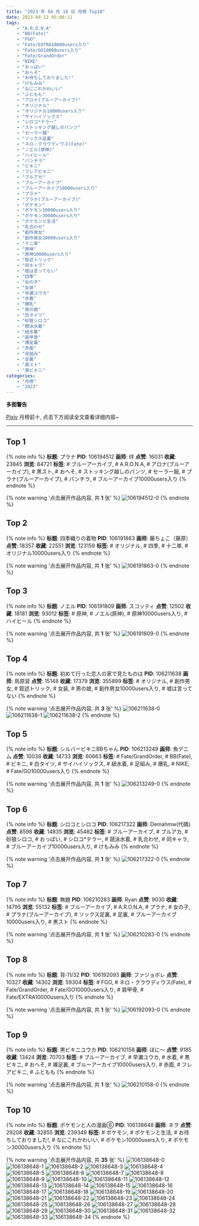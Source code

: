 ```yaml
---
title: "2023 年 04 月 10 日 月榜 Top10"
date: 2023-04-12 05:08:11
tags:
    - "A.R.O.N.A"
    - "BB(Fate)"
    - "FGO"
    - "Fate/EXTRA10000users入り"
    - "Fate/GO10000users入り"
    - "Fate/GrandOrder"
    - "NIKE"
    - "おっぱい"
    - "おへそ"
    - "お待ちしておりました!"
    - "けもみみ"
    - "なにこれかわいい"
    - "ふともも"
    - "アロナ(ブルーアーカイブ)"
    - "オリジナル"
    - "オリジナル10000users入り"
    - "サイハイソックス"
    - "シロコ*テラー"
    - "ストッキング越しのパンツ"
    - "セーラー服"
    - "ソックス足裏"
    - "ネロ・クラウディウス(Fate)"
    - "ノエル(原神)"
    - "ハイヒール"
    - "パンチラ"
    - "ビキニ"
    - "フレアビキニ"
    - "ブルアカ"
    - "ブルーアーカイブ"
    - "ブルーアーカイブ10000users入り"
    - "プラナ"
    - "プラナ(ブルーアーカイブ)"
    - "ポケモン"
    - "ポケモン10000users入り"
    - "ポケモン30000users入り"
    - "ポケモンと生活"
    - "乳合わせ"
    - "創作男女"
    - "創作男女10000users入り"
    - "十二単"
    - "原神"
    - "原神10000users入り"
    - "叙述トリック"
    - "同キャラ"
    - "嘘は言ってない"
    - "四季"
    - "女の子"
    - "女装"
    - "早瀬ユウカ"
    - "水着"
    - "爆乳"
    - "男の娘"
    - "白タイツ"
    - "砂狼シロコ"
    - "競泳水着"
    - "紐水着"
    - "肩甲骨"
    - "裸足裏"
    - "赤面"
    - "足組み"
    - "足裏"
    - "黒スト"
    - "黒ビキニ"
categories:
    - "月榜"
    - "2023"
---
```


<i class="fa fa-triangle-exclamation"></i>**多图警告**<i class="fa fa-triangle-exclamation"></i>

[Pixiv](https://www.pixiv.net/) 月榜前十, 点击下方阅读全文查看详细内容~

<!-- more -->

---

## Top 1

{% note info %}
**标题**: プラナ
**PID**: 106194512 **画师**: 绊
**点赞**: 16031 **收藏**: 23845 **浏览**: 84721
**标签**: # ブルーアーカイブ, # A.R.O.N.A, # アロナ(ブルーアーカイブ), # 黒スト, # おへそ, # ストッキング越しのパンツ, # セーラー服, # プラナ(ブルーアーカイブ), # パンチラ, # ブルーアーカイブ10000users入り
{% endnote %}

{% note warning '点击展开作品内容, 共 **1** 张' %}
![106194512-0](https://i.pixiv.re/img-original/img/2023/03/14/01/11/39/106194512_p0.jpg)
{% endnote %}

## Top 2

{% note info %}
**标题**: 四季織りの着物
**PID**: 106191863 **画师**: 藤ちょこ（藤原）
**点赞**: 18357 **收藏**: 22551 **浏览**: 123159
**标签**: # オリジナル, # 四季, # 十二単, # オリジナル10000users入り
{% endnote %}

{% note warning '点击展开作品内容, 共 **1** 张' %}
![106191863-0](https://i.pixiv.re/img-original/img/2023/03/14/00/00/39/106191863_p0.png)
{% endnote %}

## Top 3

{% note info %}
**标题**: ノエル
**PID**: 106191809 **画师**: スコッティ
**点赞**: 12502 **收藏**: 18181 **浏览**: 93012
**标签**: # 原神, # ノエル(原神), # 原神10000users入り, # ハイヒール
{% endnote %}

{% note warning '点击展开作品内容, 共 **1** 张' %}
![106191809-0](https://i.pixiv.re/img-original/img/2023/03/14/05/34/47/106191809_p0.jpg)
{% endnote %}

## Top 4

{% note info %}
**标题**: 初めて行った恋人の家で見たものは
**PID**: 106211638 **画师**: 鳥原習
**点赞**: 15148 **收藏**: 17379 **浏览**: 355899
**标签**: # オリジナル, # 創作男女, # 叙述トリック, # 女装, # 男の娘, # 創作男女10000users入り, # 嘘は言ってない
{% endnote %}

{% note warning '点击展开作品内容, 共 **3** 张' %}
![106211638-0](https://i.pixiv.re/img-original/img/2023/03/14/19/10/52/106211638_p0.jpg)
![106211638-1](https://i.pixiv.re/img-original/img/2023/03/14/19/10/52/106211638_p1.jpg)
![106211638-2](https://i.pixiv.re/img-original/img/2023/03/14/19/10/52/106211638_p2.jpg)
{% endnote %}

## Top 5

{% note info %}
**标题**: シルバービキニBBちゃん
**PID**: 106213249 **画师**: 魚デニム
**点赞**: 10038 **收藏**: 14733 **浏览**: 60663
**标签**: # Fate/GrandOrder, # BB(Fate), # ビキニ, # 白タイツ, # サイハイソックス, # 紐水着, # 足組み, # 爆乳, # NIKE, # Fate/GO10000users入り
{% endnote %}

{% note warning '点击展开作品内容, 共 **1** 张' %}
![106213249-0](https://i.pixiv.re/img-original/img/2023/03/14/20/05/47/106213249_p0.jpg)
{% endnote %}

## Top 6

{% note info %}
**标题**: シロコとシロコ
**PID**: 106217322 **画师**: Demahmw(代碼)
**点赞**: 8598 **收藏**: 14835 **浏览**: 45482
**标签**: # ブルーアーカイブ, # ブルアカ, # 砂狼シロコ, # おっぱい, # シロコ*テラー, # 競泳水着, # 乳合わせ, # 同キャラ, # ブルーアーカイブ10000users入り, # けもみみ
{% endnote %}

{% note warning '点击展开作品内容, 共 **1** 张' %}
![106217322-0](https://i.pixiv.re/img-original/img/2023/03/14/22/03/33/106217322_p0.jpg)
{% endnote %}

## Top 7

{% note info %}
**标题**: 無題
**PID**: 106210283 **画师**: Ryan
**点赞**: 9030 **收藏**: 14795 **浏览**: 55132
**标签**: # ブルーアーカイブ, # A.R.O.N.A, # プラナ, # 女の子, # プラナ(ブルーアーカイブ), # ソックス足裏, # 足裏, # ブルーアーカイブ10000users入り, # 黒スト
{% endnote %}

{% note warning '点击展开作品内容, 共 **1** 张' %}
![106210283-0](https://i.pixiv.re/img-original/img/2023/03/14/18/18/39/106210283_p0.jpg)
{% endnote %}

## Top 8

{% note info %}
**标题**: 背‐11/32
**PID**: 106192093 **画师**: ファジョボレ
**点赞**: 10327 **收藏**: 14302 **浏览**: 59304
**标签**: # FGO, # ネロ・クラウディウス(Fate), # Fate/GrandOrder, # Fate/GO10000users入り, # 肩甲骨, # Fate/EXTRA10000users入り
{% endnote %}

{% note warning '点击展开作品内容, 共 **1** 张' %}
![106192093-0](https://i.pixiv.re/img-original/img/2023/03/14/00/02/24/106192093_p0.jpg)
{% endnote %}

## Top 9

{% note info %}
**标题**: 黒ビキニユウカ
**PID**: 106210158 **画师**: ぼに～
**点赞**: 9185 **收藏**: 13424 **浏览**: 70703
**标签**: # ブルーアーカイブ, # 早瀬ユウカ, # 水着, # 黒ビキニ, # おへそ, # 裸足裏, # ブルーアーカイブ10000users入り, # 赤面, # フレアビキニ, # ふともも
{% endnote %}

{% note warning '点击展开作品内容, 共 **1** 张' %}
![106210158-0](https://i.pixiv.re/img-original/img/2023/03/14/18/13/26/106210158_p0.png)
{% endnote %}

## Top 10

{% note info %}
**标题**: ポケモンと人の漫画⑥
**PID**: 106138648 **画师**: ネヲ
**点赞**: 29208 **收藏**: 32855 **浏览**: 239349
**标签**: # ポケモン, # ポケモンと生活, # お待ちしておりました!, # なにこれかわいい, # ポケモン10000users入り, # ポケモン30000users入り
{% endnote %}

{% note warning '点击展开作品内容, 共 **35** 张' %}
![106138648-0](https://i.pixiv.re/img-original/img/2023/03/12/10/57/59/106138648_p0.png)
![106138648-1](https://i.pixiv.re/img-original/img/2023/03/12/10/57/59/106138648_p1.png)
![106138648-2](https://i.pixiv.re/img-original/img/2023/03/12/10/57/59/106138648_p2.png)
![106138648-3](https://i.pixiv.re/img-original/img/2023/03/12/10/57/59/106138648_p3.png)
![106138648-4](https://i.pixiv.re/img-original/img/2023/03/12/10/57/59/106138648_p4.png)
![106138648-5](https://i.pixiv.re/img-original/img/2023/03/12/10/57/59/106138648_p5.png)
![106138648-6](https://i.pixiv.re/img-original/img/2023/03/12/10/57/59/106138648_p6.png)
![106138648-7](https://i.pixiv.re/img-original/img/2023/03/12/10/57/59/106138648_p7.png)
![106138648-8](https://i.pixiv.re/img-original/img/2023/03/12/10/57/59/106138648_p8.png)
![106138648-9](https://i.pixiv.re/img-original/img/2023/03/12/10/57/59/106138648_p9.png)
![106138648-10](https://i.pixiv.re/img-original/img/2023/03/12/10/57/59/106138648_p10.png)
![106138648-11](https://i.pixiv.re/img-original/img/2023/03/12/10/57/59/106138648_p11.png)
![106138648-12](https://i.pixiv.re/img-original/img/2023/03/12/10/57/59/106138648_p12.png)
![106138648-13](https://i.pixiv.re/img-original/img/2023/03/12/10/57/59/106138648_p13.png)
![106138648-14](https://i.pixiv.re/img-original/img/2023/03/12/10/57/59/106138648_p14.png)
![106138648-15](https://i.pixiv.re/img-original/img/2023/03/12/10/57/59/106138648_p15.png)
![106138648-16](https://i.pixiv.re/img-original/img/2023/03/12/10/57/59/106138648_p16.png)
![106138648-17](https://i.pixiv.re/img-original/img/2023/03/12/10/57/59/106138648_p17.png)
![106138648-18](https://i.pixiv.re/img-original/img/2023/03/12/10/57/59/106138648_p18.png)
![106138648-19](https://i.pixiv.re/img-original/img/2023/03/12/10/57/59/106138648_p19.png)
![106138648-20](https://i.pixiv.re/img-original/img/2023/03/12/10/57/59/106138648_p20.png)
![106138648-21](https://i.pixiv.re/img-original/img/2023/03/12/10/57/59/106138648_p21.png)
![106138648-22](https://i.pixiv.re/img-original/img/2023/03/12/10/57/59/106138648_p22.png)
![106138648-23](https://i.pixiv.re/img-original/img/2023/03/12/10/57/59/106138648_p23.png)
![106138648-24](https://i.pixiv.re/img-original/img/2023/03/12/10/57/59/106138648_p24.png)
![106138648-25](https://i.pixiv.re/img-original/img/2023/03/12/10/57/59/106138648_p25.png)
![106138648-26](https://i.pixiv.re/img-original/img/2023/03/12/10/57/59/106138648_p26.png)
![106138648-27](https://i.pixiv.re/img-original/img/2023/03/12/10/57/59/106138648_p27.png)
![106138648-28](https://i.pixiv.re/img-original/img/2023/03/12/10/57/59/106138648_p28.png)
![106138648-29](https://i.pixiv.re/img-original/img/2023/03/12/10/57/59/106138648_p29.png)
![106138648-30](https://i.pixiv.re/img-original/img/2023/03/12/10/57/59/106138648_p30.png)
![106138648-31](https://i.pixiv.re/img-original/img/2023/03/12/10/57/59/106138648_p31.png)
![106138648-32](https://i.pixiv.re/img-original/img/2023/03/12/10/57/59/106138648_p32.png)
![106138648-33](https://i.pixiv.re/img-original/img/2023/03/12/10/57/59/106138648_p33.png)
![106138648-34](https://i.pixiv.re/img-original/img/2023/03/12/10/57/59/106138648_p34.png)
{% endnote %}
